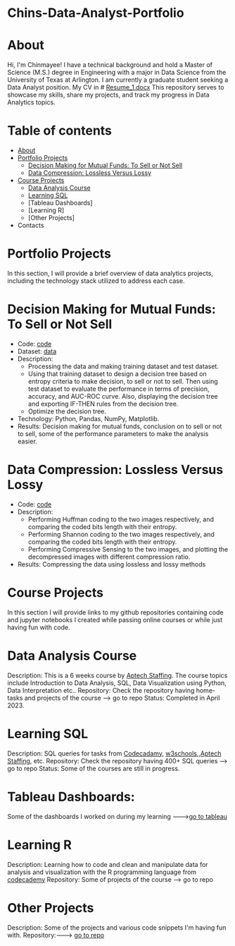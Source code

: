 # Chins-Data-Analyst-Portfolio
# About
Hi, I'm Chinmayee! I have a technical background and hold a Master of Science (M.S.) degree in Engineering with a major in Data Science from the University of Texas at Arlington. I am currently a graduate student seeking a Data Analyst position.
My CV in # [Resume_1.docx](https://github.com/Chins-10/Data-Analyst-Portfolio/files/15407315/Resume_1.docx)
This repository serves to showcase my skills, share my projects, and track my progress in Data Analytics topics.
# Table of contents
+ [About](https://github.com/Chins-10/Data-Analyst-Portfolio/blob/main/README.md#about)
+ [Portfolio Projects](https://github.com/Chins-10/Data-Analyst-Portfolio/blob/main/README.md#portfolio-projects)
  - [Decision Making for Mutual Funds: To Sell or Not Sell](https://github.com/Chins-10/Data-Analyst-Portfolio/blob/main/README.md#decision-making-for-mutual-funds-to-sell-or-not-sell)
  - [Data Compression: Lossless Versus Lossy](https://github.com/Chins-10/Data-Analyst-Portfolio/blob/main/README.md#data-compression-lossless-versus-lossy)
+ [Course Projects](https://github.com/Chins-10/Data-Analyst-Portfolio/blob/main/README.md#course-projects)
  - [Data Analysis Course](https://github.com/Chins-10/Data-Analyst-Portfolio/blob/main/README.md#data-analysis-course)
  - [Learning SQL](https://github.com/Chins-10/Data-Analyst-Portfolio/blob/main/README.md#learning-sql)
  - [Tableau Dashboards]
  - [Learning R]
  - [Other Projects]
+ Contacts
# Portfolio Projects
In this section, I will provide a brief overview of data analytics projects, including the technology stack utilized to address each case.
# Decision Making for Mutual Funds: To Sell or Not Sell
+ Code: [code](https://github.com/Chins-10/Data-Analyst-Portfolio/blob/main/project_code.ipynb)
+ Dataset: [data](https://www.nasdaq.com/market-activity/index/comp/historical)
+ Description:
  + Processing the data and making training dataset and test dataset.
  + Using that training dataset to design a decision tree based on entropy criteria to make decision, to sell or not to sell. Then using test dataset to evaluate the performance in terms of precision, accuracy, and AUC-ROC curve. Also, displaying the decision tree and exporting IF-THEN rules from the decision tree.
  + Optimize the decision tree.
+ Technology: Python, Pandas, NumPy, Matplotlib.
+ Results: Decision making for mutual funds, conclusion on to sell or not to sell, some of the performance parameters to make the analysis easier.
# Data Compression: Lossless Versus Lossy
+ Code: [code](https://github.com/Chins-10/Data-Analyst-Portfolio/blob/main/p2_code.ipynb)
+ Description:
  + Performing Huffman coding to the two images respectively, and comparing the coded bits length with their entropy.
  + Performing Shannon coding to the two images respectively, and comparing the coded bits length with their entropy.
  + Performing Compressive Sensing to the two images, and plotting the decompressed images with different compression ratio.
+ Results: Compressing the data using lossless and lossy methods
# Course Projects
In this section I will provide links to my github repositories containing code and jupyter notebooks I created while passing online courses or while just having fun with code.
# Data Analysis Course
Description: This is a 6 weeks course by [Aptech Staffing](https://www.aptechstaffing.com/courses/). The course topics include Introduction to Data Analysis, SQL, Data Visualization using Python, Data Interpretation etc..
Repository: Check the repository having home-tasks and projects of the course --> go to repo
Status: Completed in April 2023.
# Learning SQL
Description: SQL queries for tasks from [Codecadamy](https://www.codecademy.com/learn/learn-sql), [w3schools](https://www.w3schools.com/sql/),,[Aptech Staffing](https://www.aptechstaffing.com/courses/), etc.
Repository: Check the repository having 400+ SQL queries --> go to repo
Status: Some of the courses are still in progress.
# Tableau Dashboards: 
Some of the dashboards I worked on during my learning --->[go to tableau](https://www.dropbox.com/sh/n65xs2ia2m0t8kq/AAAQXUaAhN0HIG8ypKV884vka?e=1&dl=0)
# Learning R
Description: Learning how to code and clean and manipulate data for analysis and visualization with the R programming language from [codecademy](https://www.codecademy.com/enrolled/courses/learn-r)
Repository: Some of projects of the course --> go to repo
# Other Projects
Description: Some of the projects and various code snippets I'm having fun with.
Repository:---> [go to repo](https://github.com/Chins-10/My-projects)















